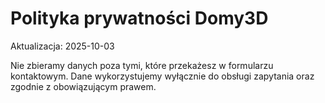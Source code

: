 # Polityka prywatności Domy3D

Aktualizacja: 2025-10-03

Nie zbieramy danych poza tymi, które przekażesz w formularzu kontaktowym. Dane wykorzystujemy wyłącznie do obsługi zapytania oraz zgodnie z obowiązującym prawem.
